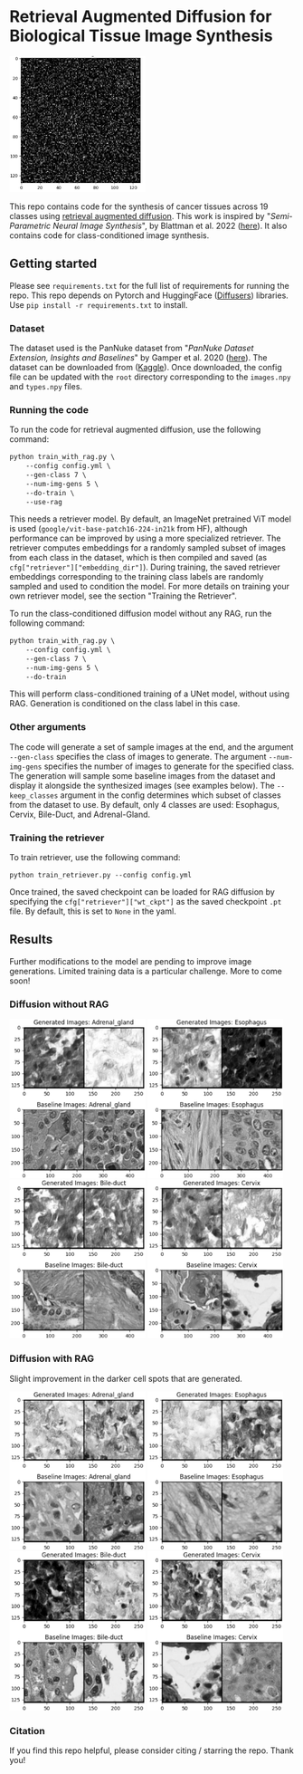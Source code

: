 # Retrieval Augmented Diffusion for Biological Tissue Image Synthesis

<img src="assets/cell-synthesis-eso.gif" alt="Esophagus" width="240" height="240" />

This repo contains code for the synthesis of cancer tissues across 19 classes using <ins>retrieval augmented diffusion</ins>. This work is inspired by "_Semi-Parametric Neural Image Synthesis_", by Blattman et al. 2022 ([here](https://arxiv.org/abs/2204.11824)). It also contains code for class-conditioned image synthesis.

## Getting started
Please see `requirements.txt` for the full list of requirements for running the repo. This repo depends on Pytorch and HuggingFace ([Diffusers](https://huggingface.co/docs/diffusers/en/index)) libraries. Use `pip install -r requirements.txt` to install.

### Dataset
The dataset used is the PanNuke dataset from "_PanNuke Dataset Extension, Insights and Baselines_" by Gamper et al. 2020 ([here](https://arxiv.org/abs/2003.10778)). The dataset can be downloaded from ([Kaggle](https://www.kaggle.com/datasets/andrewmvd/cancer-inst-segmentation-and-classification)). Once downloaded, the config file can be updated with the `root` directory corresponding to the `images.npy` and `types.npy` files.

### Running the code
To run the code for retrieval augmented diffusion, use the following command:
```
python train_with_rag.py \
    --config config.yml \
    --gen-class 7 \
    --num-img-gens 5 \
    --do-train \
    --use-rag
```
This needs a retriever model. By default, an ImageNet pretrained ViT model is used (`google/vit-base-patch16-224-in21k` from HF), although performance can be improved by using a more specialized retriever. The retriever computes embeddings for a randomly sampled subset of images from each class in the dataset, which is then compiled and saved (as `cfg["retriever"]["embedding_dir"]`). During training, the saved retriever embeddings corresponding to the training class labels are randomly sampled and used to condition the model. For more details on training your own retriever model, see the section "Training the Retriever".

To run the class-conditioned diffusion model without any RAG, run the following command:
```
python train_with_rag.py \
    --config config.yml \
    --gen-class 7 \
    --num-img-gens 5 \
    --do-train
```
This will perform class-conditioned training of a UNet model, without using RAG. Generation is conditioned on the class label in this case.

### Other arguments
The code will generate a set of sample images at the end, and the argument `--gen-class` specifies the class of images to generate. The argument `--num-img-gens` specifies the number of images to generate for the specified class. The generation will sample some baseline images from the dataset and display it alongside the synthesized images (see examples below). The `--keep_classes` argument in the config determines which subset of classes from the dataset to use. By default, only 4 classes are used: Esophagus, Cervix, Bile-Duct, and Adrenal-Gland.

### Training the retriever
To train retriever, use the following command:
```
python train_retriever.py --config config.yml
``` 
Once trained, the saved checkpoint can be loaded for RAG diffusion by specifying the `cfg["retriever"]["wt_ckpt"]` as the saved checkpoint `.pt` file. By default, this is set to `None` in the yaml.

## Results
Further modifications to the model are pending to improve image generations. Limited training data is a particular challenge. More to come soon!

### Diffusion without RAG

<p float="left">
    <img src="assets/Adrenal.png" alt="Adrenal" width="240" />
    <img src="assets/Esophagus.png" alt="Esophagus" width="240" />
    <img src="assets/Bile_duct.png" alt="Bile Duct" width="240" />
    <img src="assets/Cervix.png" alt="Cervix" width="240" />    
</p>

### Diffusion with RAG
Slight improvement in the darker cell spots that are generated.
<p float="left">
    <img src="assets/Adrenal_no_RAG.png" alt="Adrenal" width="240" />
    <img src="assets/Esophagus_no_RAG.png" alt="Esophagus" width="240" />
    <img src="assets/Bile_duct_no_RAG.png" alt="Bile Duct" width="240" />
    <img src="assets/Cervix_no_RAG.png" alt="Cervix" width="240" />    
</p>

### Citation
If you find this repo helpful, please consider citing / starring the repo. Thank you!
